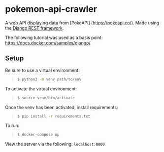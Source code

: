 # pokemon-api-crawler

A web API displaying data from [PokeAPI] (https://pokeapi.co/). Made using the [Django REST framework](https://www.django-rest-framework.org/).

The following tutorial was used as a basis point: https://docs.docker.com/samples/django/

## Setup

Be sure to use a virtual environment:
> ```sh
> $ python3 -m venv path/to/env
> ```

To activate the virtual environment:
> ```sh
> $ source venv/bin/activate
> ```

Once the venv has been activated, install requirements:
> ```sh
> $ pip install -r requirements.txt
> ```

To run:
> ```sh
> $ docker-compose up
> ```

View the server via the following:
`localhost:8000`
